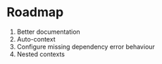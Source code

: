 # Roadmap

1. Better documentation
2. Auto-context
3. Configure missing dependency error behaviour
4. Nested contexts
